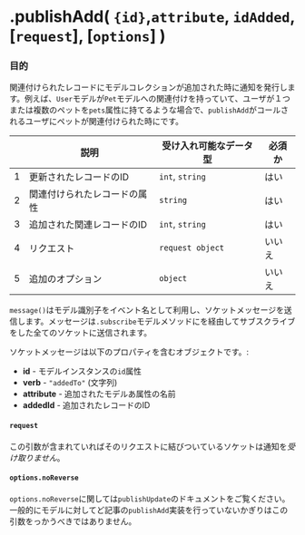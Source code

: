# .publishAdd( `{id}`,`attribute`, `idAdded`, [`request`], [`options`] )
### 目的
関連付けられたレコードにモデルコレクションが追加された時に通知を発行します。例えば、`User`モデルが`Pet`モデルへの関連付けを持っていて、ユーザが１つまたは複数のペットを`pets`属性に持てるような場合で、`publishAdd`がコールされるユーザにペットが関連付けられた時にです。

|   |     説明     | 受け入れ可能なデータ型 | 必須か |
|---|---------------------|---------------------|------------|
| 1 | 更新されたレコードのID|   `int`, `string`    |   はい      |
| 2 | 関連付けられたレコードの属性       |   `string`              |   はい      |
| 3 | 追加された関連レコードのID      |   `int`, `string` |   はい       |
| 4 | リクエスト      |   `request object` |   いいえ       |
| 5 | 追加のオプション |   `object` | いいえ |

`message()`はモデル識別子をイベント名として利用し、ソケットメッセージを送信します。メッセージは`.subscribe`モデルメソッドにを経由してサブスクライブをした全てのソケットに送信されます。

ソケットメッセージは以下のプロパティを含むオブジェクトです。:

+ **id** - モデルインスタンスの`id`属性
+ **verb**  - `"addedTo"` (文字列)
+ **attribute** - 追加されたモデルあ属性の名前
+ **addedId** - 追加されたレコードのID

#### `request`
この引数が含まれていればそのリクエストに結びついているソケットは通知を*受け取りません*。

#### `options.noReverse`
`options.noReverse`に関しては`publishUpdate`のドキュメントをご覧ください。一般的にモデルに対してど記事の`publishAdd`実装を行っていないかぎりはこの引数をっかうべきではありません。

<docmeta name="uniqueID" value="publishAdd129964">
<docmeta name="methodType" value="pubsub">
<docmeta name="importance" value="undefined">
<docmeta name="displayName" value=".publishAdd()">

